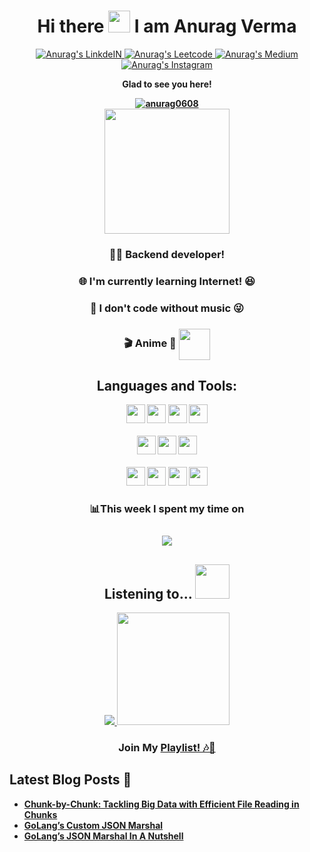<div align='center'>
  <h1>Hi there 
    <img width='35px' src='https://media.giphy.com/media/v1.Y2lkPTc5MGI3NjExYjc4MG9vb290cTI1bHA5eWIxdDcxdjF4dW14b3dla2o5ZTl6NnJ3OCZlcD12MV9pbnRlcm5hbF9naWZfYnlfaWQmY3Q9cw/hvRJCLFzcasrR4ia7z/giphy.gif'/> 
    I am Anurag Verma
  </h1>
  <div id='badges'>
    <a href="https://www.linkedin.com/in/anurag-verma-ba6718169/">
      <img alt="Anurag's LinkdeIN" src="https://img.shields.io/badge/LinkedIn-0077B5?style=for-the-badge&logo=linkedin&logoColor=white" />
    </a>
    <a href="https://leetcode.com/anurag0608/">
      <img alt="Anurag's Leetcode" src="https://img.shields.io/badge/-LeetCode-FFA116?style=for-the-badge&logo=LeetCode&logoColor=black" />
    </a>
    <a href="https://medium.com/@anuragv.1020">
      <img alt="Anurag's Medium" src="https://img.shields.io/badge/Medium-12100E?style=for-the-badge&logo=medium&logoColor=white" />
    </a>
    <a href="https://www.instagram.com/anurag_verma004/">
      <img alt="Anurag's Instagram" src="https://img.shields.io/badge/Instagram-E4405F?style=for-the-badge&logo=instagram&logoColor=white" />
    </a>
  </div>
  <div id='profile-views'>
    <p><strong>Glad to see you here!<strong></p>
    <a href='#'>
      <img src="https://komarev.com/ghpvc/?username=anurag0608&label=Profile%20views&color=ce9927&style=flat" alt="anurag0608" />
    </a>
  </div>
 
  <div id='about'>
    <a href='#'>
      <img height='200rem' width='auto' src='https://media.giphy.com/media/K3QdfuVMAL3HOongQP/giphy.gif'/>
    </a>
    <h3>🧑‍💻 Backend developer!</h3>
    <h3> 🌐 I'm currently learning Internet! 😆</h3>
    <h3> 🎵 I don't code without music 😜</h3>
    <h3>🎬 Anime 💖 <img align='center' height='50rem' width='auto' src='https://media.giphy.com/media/nSiFFjn0xIgN5IUbPo/giphy.gif'></h3>
  </div>
  <div id='lang-tools'>
    <h2>Languages and Tools:</h2>
    <code><img height="30" src="https://img.shields.io/badge/go-%2300ADD8.svg?style=for-the-badge&logo=go&logoColor=white"></code>
    <code><img height="30" src="https://img.shields.io/badge/JavaScript-323330?style=for-the-badge&logo=javascript&logoColor=F7DF1E"></code>
    <code><img height="30" src="https://img.shields.io/badge/Node.js-339933?style=for-the-badge&logo=nodedotjs&logoColor=white"></code>
    <code><img height="30" src="https://img.shields.io/badge/Java-ED8B00?style=for-the-badge&logo=java&logoColor=white"></code>
    <br />
    <br />
    <code><img height="30" src="https://img.shields.io/badge/Express.js-000000?style=for-the-badge&logo=express&logoColor=white"></code>
    <code><img height="30" src="https://img.shields.io/badge/spring-%236DB33F.svg?style=for-the-badge&logo=spring&logoColor=white"></code>
    <code><img height="30" src="https://img.shields.io/badge/angular-%23DD0031.svg?style=for-the-badge&logo=angular&logoColor=white"></code>
    <br/>
    <br/>
    <code><img height="30" src="https://img.shields.io/badge/MongoDB-white?style=for-the-badge&logo=mongodb&logoColor=4EA94B"></code>
    <code><img height="30" src="https://img.shields.io/badge/MySQL-00000F?style=for-the-badge&logo=mysql&logoColor=white"></code>
    <code><img height="30" src="https://img.shields.io/badge/GraphQl-E10098?style=for-the-badge&logo=graphql&logoColor=white"></code>
    <code><img height="30" src="https://img.shields.io/badge/PostgreSQL-316192?style=for-the-badge&logo=postgresql&logoColor=white"></code>
    <br />
  </div>
  <div align='center' id='stats'>
    <h3>📊<strong>This week I spent my time on<strong><h3>
    <img src='https://github-readme-stats-mu-liart-22.vercel.app/api/wakatime?username=anuragv1020&hide_title=true&hide_border=true&langs_count=5&bg_color=00000000&text_color=777))'>
  </div>
   <div align='center' id='spotify'>
    <h2>Listening to... <img height='55rem' width='auto' src='https://media.giphy.com/media/rPUKu805RPmCViz5EC/giphy.gif'/></h2>
    <a href='https://open.spotify.com/user/vkgdlac0e3oesnsbj2vlhectz'>
      <img src='https://novatorem-rho-one.vercel.app/api/spotify'>
    </a>
    <img height='180rem' width='auto' src='https://media.giphy.com/media/u8VX2TtOnURtEs2X2r/giphy.gif'/>
    <h3>Join My <a href='https://open.spotify.com/embed/playlist/297fMpSYcrOJN7SxyxlXAK?utm_source=generator'>Playlist! 🎶🎵</a></h3>
  </div>
</div>

## Latest Blog Posts 📕
<!-- BLOG-POST-LIST:START -->
- [Chunk-by-Chunk: Tackling Big Data with Efficient File Reading in Chunks](https://medium.com/@anuragv.1020/chunk-by-chunk-tackling-big-data-with-efficient-file-reading-in-chunks-c6f7cf153ccd?source=rss-19494365c5d5------2)
- [GoLang’s Custom JSON Marshal](https://medium.com/@anuragv.1020/golangs-custom-json-marshal-79ce2646ba8c?source=rss-19494365c5d5------2)
- [GoLang’s JSON Marshal In A Nutshell](https://medium.com/@anuragv.1020/golangs-json-marshal-in-a-nutshell-cd428695df6b?source=rss-19494365c5d5------2)
<!-- BLOG-POST-LIST:END -->



 
